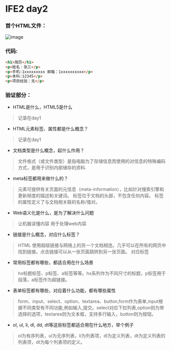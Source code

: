 # IFE2 day2

### 首个HTML文件：


![image](https://github.com/Severu5/Hello-World/blob/master/images/QQ%E6%88%AA%E5%9B%BE20190926153214.png)

### 代码:
```html
<h1>简历</h1>
<p>姓名：张三</p>
<p>手机:1xxxxxxxxx 邮箱：1xxxxxxxxxx</p>
<p>本科:12345</p>
<p>项目经验：无</p>
```

### 验证部分：

* HTML是什么，HTML5是什么

> 记录在day1

* HTML元素标签、属性都是什么概念？

> 记录在day1

* 文档类型是什么概念，起什么作用？

> 文件格式（或文件类型）是指电脑为了存储信息而使用的对信息的特殊编码方式，是用于识别内部储存的资料.

* meta标签都用来做什么的？

><meta> 元素可提供有关页面的元信息（meta-information），比如针对搜索引擎和更新频度的描述和关键词。
><meta> 标签位于文档的头部，不包含任何内容。<meta> 标签的属性定义了与文档相关联的名称/值对。

* Web语义化是什么，是为了解决什么问题

> 让机器读懂内容 用于处理web内容

* 链接是什么概念，对应什么标签？

> HTML 使用超级链接与网络上的另一个文档相连。几乎可以在所有的网页中找到链接。点击链接可以从一张页面跳转到另一张页面。
> 对应<a></a>标签

* 常用标签都有哪些，都适合用在什么场景

> hx标题标签、p标签、a标签等等。hx系列作为不同尺寸的标题，p标签用于段落，a标签作为超链接。

* 表单标签都有哪些，对应着什么功能，都有哪些属性

> form、input、select、option、textarea、button,form作为表单,input根据不同类型有不同功能,例如输入,提交。select对应下拉列表,option则为带选择的选项，textarea则为文本框，支持多行输入，button则为按钮。

* ol, ul, li, dl, dd, dt等这些标签都适合用在什么地方，举个例子

> ol为有序列表，ul为无序列表，li为列表项，dl为定义列表，dt为定义列表的列表项，dt为每个列表项的定义。

